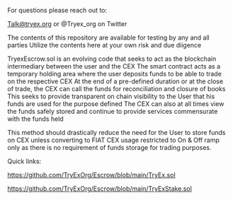 For questions please reach out to: 

Talk@tryex.org or
@Tryex_org on Twitter

The contents of this repository are available for testing by any and all parties
Utilize the contents here at your own risk and due diigence

TryexEscrow.sol is an evolving code that seeks to act as the blockchain intermediary between the user and the CEX
The smart contract acts as a temporary holding area where the user deposits funds to be able to trade on the respective CEX
At the end of a pre-defined duration or at the close of trade, the CEX can call the funds for reconciliation and closure of books
This seeks to provide transparent on chain visibility to the User that his funds are used for the purpose defined
The CEX can also at all times view the funds safely stored and continue to provide services commensurate with the funds held

This method should drastically reduce the need for the User to store funds on CEX unless converting to FIAT
CEX usage restricted to On & Off ramp only as there is no requirement of funds storage for trading purposes.

Quick links: 

https://github.com/TryExOrg/Escrow/blob/main/TryEx.sol

https://github.com/TryExOrg/Escrow/blob/main/TryExStake.sol
